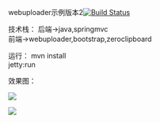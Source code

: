 webuploader示例版本2[![Build Status](https://travis-ci.org/tzq668766/webupload.svg?branch=master)](https://travis-ci.org/tzq668766/webupload)

技术栈： 
后端->java,springmvc  
前端->webuploader,bootstrap,zeroclipboard  

运行：
mvn install  
jetty:run  

效果图：

![](https://github.com/tzq668766/screenshots/blob/master/webupload_screenshots/webuploader_v2_1.jpg)

![](https://github.com/tzq668766/screenshots/blob/master/webupload_screenshots/webuploader_v2_2.jpg)
